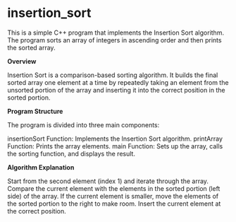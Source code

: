 # insertion_sort
This is a simple C++ program that implements the Insertion Sort algorithm. The program sorts an array of integers in ascending order and then prints the sorted array.

**Overview**

Insertion Sort is a comparison-based sorting algorithm. It builds the final sorted array one element at a time by repeatedly taking an element from the unsorted portion of the array and inserting it into the correct position in the sorted portion.

**Program Structure**

The program is divided into three main components:

insertionSort Function: Implements the Insertion Sort algorithm.
printArray Function: Prints the array elements.
main Function: Sets up the array, calls the sorting function, and displays the result.

**Algorithm Explanation**

Start from the second element (index 1) and iterate through the array.
Compare the current element with the elements in the sorted portion (left side) of the array.
If the current element is smaller, move the elements of the sorted portion to the right to make room.
Insert the current element at the correct position.
